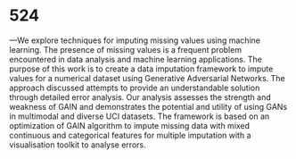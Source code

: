 # 524

—We explore techniques for imputing missing values
using machine learning. The presence of missing values is a
frequent problem encountered in data analysis and machine
learning applications. The purpose of this work is to create a data
imputation framework to impute values for a numerical dataset
using Generative Adversarial Networks. The approach discussed
attempts to provide an understandable solution through detailed
error analysis. Our analysis assesses the strength and weakness
of GAIN and demonstrates the potential and utility of using
GANs in multimodal and diverse UCI datasets. The framework
is based on an optimization of GAIN algorithm to impute missing
data with mixed continuous and categorical features for multiple
imputation with a visualisation toolkit to analyse errors.


